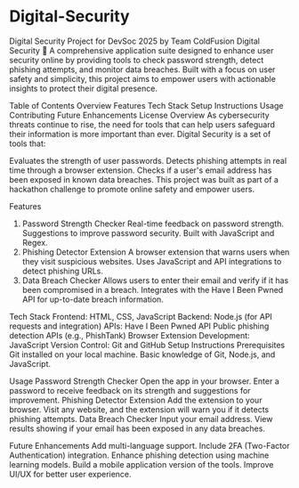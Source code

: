 # Digital-Security
Digital Security Project for DevSoc 2025 by Team ColdFusion
Digital Security
🔐 A comprehensive application suite designed to enhance user security online by providing tools to check password strength, detect phishing attempts, and monitor data breaches. Built with a focus on user safety and simplicity, this project aims to empower users with actionable insights to protect their digital presence.

Table of Contents
Overview
Features
Tech Stack
Setup Instructions
Usage
Contributing
Future Enhancements
License
Overview
As cybersecurity threats continue to rise, the need for tools that can help users safeguard their information is more important than ever. Digital Security is a set of tools that:

Evaluates the strength of user passwords.
Detects phishing attempts in real time through a browser extension.
Checks if a user's email address has been exposed in known data breaches.
This project was built as part of a hackathon challenge to promote online safety and empower users.

Features
1. Password Strength Checker
Real-time feedback on password strength.
Suggestions to improve password security.
Built with JavaScript and Regex.
2. Phishing Detector Extension
A browser extension that warns users when they visit suspicious websites.
Uses JavaScript and API integrations to detect phishing URLs.
3. Data Breach Checker
Allows users to enter their email and verify if it has been compromised in a breach.
Integrates with the Have I Been Pwned API for up-to-date breach information.

Tech Stack
Frontend: HTML, CSS, JavaScript
Backend: Node.js (for API requests and integration)
APIs:
Have I Been Pwned API
Public phishing detection APIs (e.g., PhishTank)
Browser Extension Development: JavaScript
Version Control: Git and GitHub
Setup Instructions
Prerequisites
Git installed on your local machine.
Basic knowledge of Git, Node.js, and JavaScript.

Usage
Password Strength Checker
Open the app in your browser.
Enter a password to receive feedback on its strength and suggestions for improvement.
Phishing Detector Extension
Add the extension to your browser.
Visit any website, and the extension will warn you if it detects phishing attempts.
Data Breach Checker
Input your email address.
View results showing if your email has been exposed in any data breaches.

Future Enhancements
Add multi-language support.
Include 2FA (Two-Factor Authentication) integration.
Enhance phishing detection using machine learning models.
Build a mobile application version of the tools.
Improve UI/UX for better user experience.
